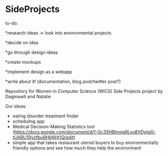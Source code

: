 # SideProjects


to-do:

*research ideas -> look into environmental projects

*decide on idea

*go through design ideas

*create mockups

*implement design as a webapp

*write about it! (documentation, blog post/twitter post?)


Repository for Women in Computer Science (WiCS) Side Projects project by Dagmawit and Natalie

Our ideas:

* eating disorder treatment finder
* scheduling app
* Medical Decision-Making Statistics tool (https://docs.google.com/document/d/1-Gc35HBImxg9Lyu8VDytgG-tUABU19yzfbu9HkNHt1Q/edit)
* simple app that takes restaurant utensil buyers to buy environmentally friendly options and see how much they help the environment

